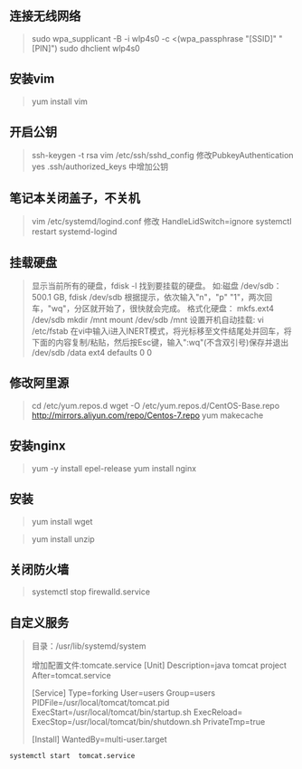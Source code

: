 ##  连接无线网络
> sudo wpa_supplicant -B -i wlp4s0 -c <(wpa_passphrase "[SSID]" "[PIN]") 
> sudo dhclient wlp4s0


## 安装vim

> yum install vim

## 开启公钥

> ssh-keygen -t rsa
> vim  /etc/ssh/sshd_config
> 修改PubkeyAuthentication yes
> .ssh/authorized_keys 中增加公钥

## 笔记本关闭盖子，不关机

> vim  /etc/systemd/logind.conf
> 修改 HandleLidSwitch=ignore
> systemctl restart systemd-logind



## 挂载硬盘

> 显示当前所有的硬盘，fdisk -l
> 找到要挂载的硬盘。 如:磁盘 /dev/sdb：500.1 GB,
> fdisk /dev/sdb
> 根据提示，依次输入"n"，"p" "1"，两次回车，"wq"，分区就开始了，很快就会完成。
> 格式化硬盘： mkfs.ext4 /dev/sdb
> mkdir /mnt
> mount /dev/sdb /mnt
> 设置开机自动挂载: vi /etc/fstab 
> 在vi中输入i进入INERT模式，将光标移至文件结尾处并回车，将下面的内容复制/粘贴，然后按Esc键，输入":wq"(不含双引号)保存并退出
> /dev/sdb    /data    ext4    defaults    0 0

## 修改阿里源
> cd /etc/yum.repos.d
> wget -O /etc/yum.repos.d/CentOS-Base.repo http://mirrors.aliyun.com/repo/Centos-7.repo
> yum makecache

## 安装nginx

>  yum -y install epel-release
>  yum install nginx

## 安装
> yum install wget

> yum install unzip


## 关闭防火墙

> systemctl stop firewalld.service


## 自定义服务

>  目录：/usr/lib/systemd/system
>
>  增加配置文件:tomcate.service
>  [Unit]
>  Description=java tomcat project
>  After=tomcat.service
>
>  [Service]
>  Type=forking
>  User=users
>  Group=users
>  PIDFile=/usr/local/tomcat/tomcat.pid
>  ExecStart=/usr/local/tomcat/bin/startup.sh
>  ExecReload=
>  ExecStop=/usr/local/tomcat/bin/shutdown.sh
>  PrivateTmp=true
>
>  [Install]
>  WantedBy=multi-user.target

```
systemctl start  tomcat.service
```

